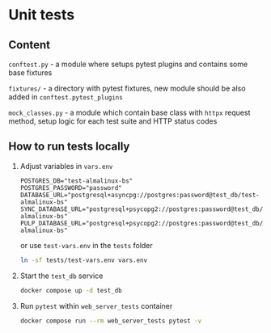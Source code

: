 # Unit tests
## Content
`conftest.py` - a module where setups pytest plugins and contains some base fixtures

`fixtures/` - a directory with pytest fixtures, new module should be also added in `conftest.pytest_plugins`

`mock_classes.py` - a module which contain base class with `httpx` request method, setup logic for each test suite and HTTP status codes
## How to run tests locally
1. Adjust variables in `vars.env`
    ```
    POSTGRES_DB="test-almalinux-bs"
    POSTGRES_PASSWORD="password"
    DATABASE_URL="postgresql+asyncpg://postgres:password@test_db/test-almalinux-bs"
    SYNC_DATABASE_URL="postgresql+psycopg2://postgres:password@test_db/test-almalinux-bs"
    PULP_DATABASE_URL="postgresql+psycopg2://postgres:password@test_db/test-almalinux-bs"
    ```
   or use `test-vars.env` in the `tests` folder
   ```bash
   ln -sf tests/test-vars.env vars.env
   ```
3. Start the `test_db` service
    ```bash
    docker compose up -d test_db
    ```
3. Run `pytest` within `web_server_tests` container
    ```bash
    docker compose run --rm web_server_tests pytest -v
    ```
